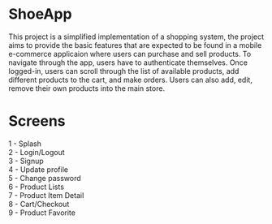 # ShoeApp
This project is a simplified implementation of a shopping system, the project aims to provide the basic features that are expected to be found in a mobile e-commerce applicaion where users can purchase and sell products. To navigate through the app, users have to authenticate themselves. Once logged-in, users can scroll through the list of available products, add different products to the cart, and make orders. Users can also add, edit, remove their own products into the main store.
# Screens
1 - Splash  
2 - Login/Logout  
3 - Signup  
4 - Update profile  
5 - Change password  
6 - Product Lists  
7 - Product Item Detail  
8 - Cart/Checkout  
9 - Product Favorite  

